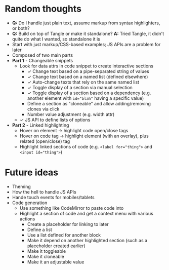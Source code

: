 # Random thoughts

- **Q:** Do I handle just plain text, assume markup from syntax highlighters, or both?
- **Q:** Build on top of Tangle or make it standalone? **A:** Tried Tangle, it didn't quite do what I wanted, so standalone it is
- Start with just markup/CSS-based examples; JS APIs are a problem for later
- Composed of two main parts
- **Part 1** - Changeable snippets
	- Look for data attrs in code snippet to create interactive sections
		- ✓ Change text based on a pipe-separated string of values
		- ✓ Change text based on a named list (defined elsewhere)
		- ✓ Auto-change texts that rely on the same named list
		- ✓ Toggle display of a section via manual selection
		- ✓ Toggle display of a section based on a dependency (e.g. another element with `id="blah"` having a specific value)
		- Define a section as "cloneable" and allow adding/removing clones via click
		- Number value adjustment (e.g. width attr)
	- ✓ JS API to define lists of options
- **Part 2** - Linked highlighting
	- Hover on element -> highlight code open/close tags
	- Hover on code tag -> highlight element (with an overlay), plus related (open/close) tag
	- Highlight linked sections of code (e.g. `<label for="thing">` and `<input id="thing">`)


# Future ideas

- Theming
- How the hell to handle JS APIs
- Hande touch events for mobiles/tablets
- Code generation
	- Use something like CodeMirror to paste code into
	- Highlight a section of code and get a context menu with various actions
		- Create a placeholder for linking to later
		- Define a list
		- Use a list defined for another block
		- Make it depend on another highlighted section (such as a placeholder created earlier)
		- Make it toggleable
		- Make it cloneable
		- Make it an adjustable value

